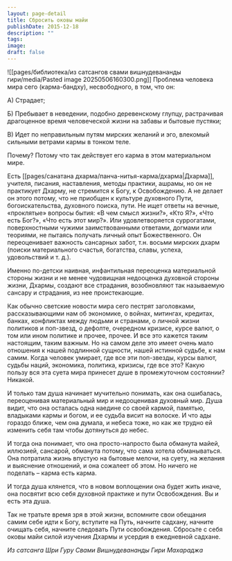 ```yaml
---
layout: page-detail
title: Сбросить оковы майи
publishDate: 2015-12-18
description: ""
tags: 
image: 
draft: false
---
```

![[pages/библиотека/из сатсангов свами вишнудевананды гири/media/Pasted image 20250506160300.png]]
Проблема человека мира сего (карма-бандху), несвободного, в том, что он:

А) Страдает;

Б) Пребывает в неведении, подобно деревенскому глупцу, растрачивая драгоценное время человеческой жизни на забавы и бытовые пустяки;

В) Идет по неправильным путям мирских желаний и эго, влекомый сильными ветрами кармы в тонком теле.

Почему? Потому что так действует его карма в этом материальном мире.

Есть [[pages/санатана дхарма/панча-нитья-карма/дхарма|Дхарма]], учителя, писания, наставления, методы практики, ашрамы, но он не практикует Дхарму, не стремится к Богу, к Освобождению. А не делает он этого потому, что не приобщен к культуре духовного Пути, богоискательства, духовного поиска, пути. Не ищет ответы на вечные, «проклятые» вопросы бытия: «В чем смысл жизни?», «Кто Я?», «Что есть Бог?», «Что есть этот мир?». Или удовлетворяется суррогатами, поверхностными чужими заимствованными ответами, догмами или теориями, не пытаясь получать личный опыт Божественного. Он переоценивает важность сансарных забот, т.н. восьми мирских дхарм (поиски материального счастья, богатства, славы, успеха, удовольствий и т. д.).

Именно по-детски наивная, инфантильная переоценка материальной стороны жизни и не менее чудовищная недооценка духовной стороны жизни, Дхармы, создают все страдания, возобновляют так называемую сансару и страдания, из нее проистекающие.

Как обычно светские новости мира сего пестрят заголовками, рассказывающими нам об экономике, о войнах, митингах, кредитах, банках, конфликтах между людьми и странами, о личной жизни политиков и поп-звезд, о дефолте, очередном кризисе, курсе валют, о том или ином политике и прочее, прочее. И все это кажется таким настоящим, таким важным. Но на самом деле это имеет очень мало отношения к нашей подлинной сущности, нашей истинной судьбе, к нам самим. Когда человек умирает, где все эти поп-звезды, курсы валют, судьбы наций, экономика, политика, кризисы, где все это? Какую пользу вся эта суета мира принесет душе в промежуточном состоянии? Никакой.

И только там душа начинает мучительно понимать, как она ошибалась, переоценивая материальный мир и недооценивая духовный мир. Душа видит, что она осталась одна наедине со своей кармой, памятью, владыками кармы и богом, и ее судьба висит на волоске. И что ады гораздо ближе, чем она думала, и небеса тоже, но как же трудно ей изменить себя там чтобы дотянуться до небес.

И тогда она понимает, что она просто-напросто была обманута майей, иллюзией, сансарой, обманута потому, что сама хотела обманываться. Она потратила жизнь впустую на бытовые мелочи, на суету, на желания и выяснение отношений, и она сожалеет об этом. Но ничего не поделать – карма есть карма.

И тогда душа клянется, что в новом воплощении она будет жить иначе, она посвятит всю себя духовной практике и пути Освобождения. Вы и есть эта душа.

Так не тратьте время зря в этой жизни, вспомните свои обещания самим себе идти к Богу, вступите на Путь, начните садхану, начните очищать себя, начните следовать Пути освобождения. Сбросьте с себя оковы майи силой изучения Дхармы и усердия в ежедневной садхане. 

*Из сатсанга Шри Гуру Свами Вишнудевананды Гири Махараджа*

